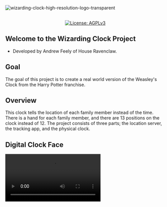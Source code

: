 ![wizarding-clock-high-resolution-logo-transparent](https://github.com/user-attachments/assets/3b8b5683-b1c4-47c6-b440-2779809c3135)
<p align="center"> 
  <br/>  
  <a href="https://opensource.org/license/agpl-v3"><img src="https://img.shields.io/badge/License-AGPL_v3-blue.svg?color=3F51B5&style=for-the-badge&label=License&logoColor=000000&labelColor=ececec" alt="License: AGPLv3"></a>
  </a>
  <br/>  
</p>

## Welcome to the Wizarding Clock Project
- Developed by Andrew Feely of House Ravenclaw.
## Goal
The goal of this project is to create a real world version of the Weasley's Clock from the Harry Potter franchise.
## Overview
This clock tells the location of each family member instead of the time. There is a hand for each family member, and there are 13 positions on the clock instead of 12. The project consists of three parts; the location server, the tracking app, and the physical clock.
## Digital Clock Face
<video src="https://github.com/user-attachments/assets/64682483-b6bf-4190-b951-c9eba259d45c"></video>

